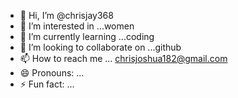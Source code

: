- 👋 Hi, I’m @chrisjay368
- 👀 I’m interested in ...women
- 🌱 I’m currently learning ...coding
- 💞️ I’m looking to collaborate on ...github
- 📫 How to reach me ... chrisjoshua182@gmail.com
- 😄 Pronouns: ...
- ⚡ Fun fact: ...

<!---
chrisjay368/chrisjay368 is a ✨ special ✨ repository because its `README.md` (this file) appears on your GitHub profile.
You can click the Preview link to take a look at your changes.
--->
